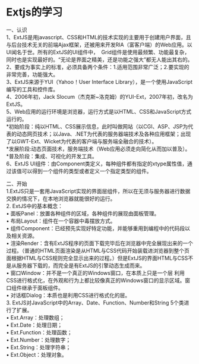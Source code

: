 # Extjs的学习
一、认识<br/>
1、ExtJS是用javascript、CSS和HTML的技术实现的主要用于创建用户界面，且与后台技术无关的前端Ajax框架，还被用来开发RIA（富客户端）的Web应用。以UI闻名于世。所有的ExtJS的UI组件中，  Grid组件是使用最频繁、功能最复杂，同时也是实现最好的。“无论是界面之精美，还是功能之强大”都无人能出其右的。<br/>
2、要成为事实上的标准，必须具备两个条件：1.适用范围非常广泛；2.要实现的非常完善，功能强大。<br/>
3、ExtJS来源于YUI（Yahoo！User Interface Library），是一个使用JavaScript编写的工具和控件库。<br/>
4、2006年初，Jack Slocum（杰克斯~洛克姆）的YUI-Ext，2007年初，改名为ExtJS。<br/>
5、Web应用的运行环境是浏览器，运行方式是以HTML、CSS和JavaScript方式运行的。<br/>
*初始阶段：纯以HTML、CSS展示信息，此时叫做网站（以CGI、ASP、JSP为代表的动态网页技术；以Java、.NET为代表的服务器端技术及各种应用框架；出现了以GWT-Ext、Wicket为代表的客户端与服务端全融合的技术）。<br/>
*发展阶段:动态页面技术，服务端技术（Web应用必须走向简化从而加以普及）。<br/>
*普及阶段：集成、可视化的开发工具。<br/>
6、ExtJS UI组件：由Component类定义，每种组件都有指定的xtype属性值，通过该值可以得到一个组件的类型或者定义一个指定类型的组件。<br/>


二、开始<br/>
1.ExtJS只是一套用JavaScript实现的界面层组件，所以在无须与服务器进行数据交换的情况下，在本地浏览器就能很好的运行。<br/>
2. ExtJS中的基本概念：<br/>
  • 面板Panel：放置各种组件的区域，各种组件的展现由面板管理。<br/>
  • 布局Layout：组件在一个容器中毒摆放方式。<br/>
  • 组件Component：已经预先实现好特定功能，并能够重用到编程中的代码段以及相关资源。<br/>
  • 渲染Render：含有ExtJS程序的页面下载完毕后在浏览器中完全展现出来的一个过程。（普通的HTML页面渲染是从HTML与CSS代码开始装载进浏览器到整个页面根据HTML与CSS规则完全显示出来的过程。）但是ExtJS的界面HTML与CSS不是从服务器下载的，而完全是有ExtJS的引擎动态生成而来。<br/>
  • 窗口Window：并不是一个真正的Windows窗口，在本质上只是一个层 利用CSS进行格式化，在外观和行为上都比较像真正的Windows窗口的显示区域。窗口组件继承于面板组件。<br/>
  • 对话框Dialog：本质也是利用CSS进行格式化的层。<br/>
3. ExtJS对JavaScript中的Array、Date、Function、Number和String 5个类进行了扩展。<br/>
  • Ext.Array：处理数组；<br/>
  • Ext.Date：处理日期；<br/>
  • Ext.Function：处理函数；<br/>
  • Ext.Number：处理数字；<br/>
  • Ext.String：处理字符串；<br/>
  • Ext.Object：处理对象。<br/>


